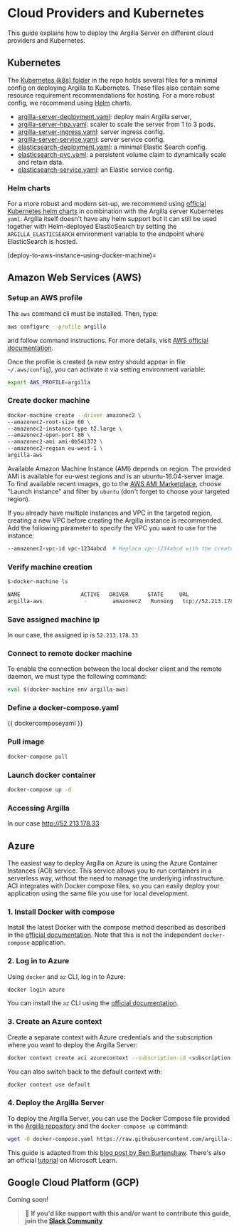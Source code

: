 
# Cloud Providers and Kubernetes

This guide explains how to deploy the Argilla Server on different cloud providers and Kubernetes.

## Kubernetes

The [Kubernetes (k8s) folder](https://github.com/argilla-io/argilla/tree/main/k8s) in the repo holds several files for a minimal config on deploying Argilla to Kubernetes. These files also contain some resource requirement recommendations for hosting. For a more robust config, we recommend using [Helm](#helm-charts) charts.

- [argilla-server-deployment.yaml](https://github.com/argilla-io/argilla/tree/main/k8s/argilla-server-deployment.yaml): deploy main Argilla server,
- [argilla-server-hpa.yaml](https://github.com/argilla-io/argilla/tree/main/k8s/argilla-server-hpa.yaml): scaler to scale the server from 1 to 3 pods.
- [argilla-server-ingress.yaml](https://github.com/argilla-io/argilla/tree/main/k8s/argilla-server-ingress.yaml): server ingress config.
- [argilla-server-service.yaml](https://github.com/argilla-io/argilla/tree/main/k8s/argilla-server-service.yaml): server service config.
- [elasticsearch-deployment.yaml](https://github.com/argilla-io/argilla/tree/main/k8s/elasticsearch-deployment.yaml): a minimal Elastic Search config.
- [elasticsearch-pvc.yaml](https://github.com/argilla-io/argilla/tree/main/k8s/elasticsearch-pvc.yaml): a persistent volume claim to dynamically scale and retain data.
- [elasticsearch-service.yaml](https://github.com/argilla-io/argilla/tree/main/k8s/elasticsearch-service.yaml): an Elastic service config.

### Helm charts

For a more robust and modern set-up, we recommend using [official Kubernetes helm charts](https://github.com/elastic/helm-charts) in combination with the Argilla server Kubernetes `yaml`. Argilla itself doesn't have any helm support but it can still be used together with Helm-deployed ElasticSearch by setting the `ARGILLA_ELASTICSEARCH` environment variable to the endpoint where ElasticSearch is hosted.

(deploy-to-aws-instance-using-docker-machine)=
## Amazon Web Services (AWS)

### Setup an AWS profile

The `aws` command cli must be installed. Then, type:

```bash
aws configure --profile argilla
```

and follow command instructions. For more details, visit [AWS official documentation](https://docs.aws.amazon.com/cli/latest/userguide/cli-configure-files.html).

Once the profile is created (a new entry should appear in file `~/.aws/config`), you can activate it via setting environment variable:

```bash
export AWS_PROFILE=argilla
```

### Create docker machine

```bash
docker-machine create --driver amazonec2 \
--amazonec2-root-size 60 \
--amazonec2-instance-type t2.large \
--amazonec2-open-port 80 \
--amazonec2-ami ami-0b541372 \
--amazonec2-region eu-west-1 \
argilla-aws
```

Available Amazon Machine Instance (AMI) depends on region. The provided AMI is available for eu-west regions and is an ubuntu-16.04-server image.
To find available recent images, go to the [AWS AMI Marketplace](https://console.aws.amazon.com/ec2/home), choose "Launch instance" and filter by `ubuntu`
(don't forget to choose your targeted region).

If you already have multiple instances and VPC in the targeted region, creating a new VPC before creating the Argilla instance is recommended.
Add the following parameter to specify the VPC you want to use for the instance:

```bash
--amazonec2-vpc-id vpc-1234abcd  # Replace vpc-1234abcd with the created VPC id
```

### Verify machine creation

```bash
$>docker-machine ls

NAME                   ACTIVE   DRIVER      STATE     URL                        SWARM   DOCKER     ERRORS
argilla-aws             -        amazonec2   Running   tcp://52.213.178.33:2376           v20.10.7
```

### Save assigned machine ip

In our case, the assigned ip is `52.213.178.33`

### Connect to remote docker machine

To enable the connection between the local docker client and the remote daemon, we must type the following command:

```bash
eval $(docker-machine env argilla-aws)
```

### Define a docker-compose.yaml

{{ dockercomposeyaml }}

### Pull image

```bash
docker-compose pull
```

### Launch docker container

```bash
docker-compose up -d
```

### Accessing Argilla

In our case http://52.213.178.33

## Azure

The easiest way to deploy Argilla on Azure is using the Azure Container Instances (ACI) service. This service allows you to run containers in a serverless way, without the need to manage the underlying infrastructure. ACI integrates with Docker compose files, so you can easily deploy your application using the same file you use for local development.

### 1. Install Docker with compose

Install the latest Docker with the compose method described as described in the [official documentation](https://docs.docker.com/compose/install/). Note that this is not the independent `docker-compose` application.

### 2. Log in to Azure

Using `docker` and `az` CLI, log in to Azure:

```bash
docker login azure
```
You can install the `az` CLI using the [official documentation](https://docs.microsoft.com/en-us/cli/azure/install-azure-cli).

### 3. Create an Azure context

Create a separate context with Azure credentials and the subscription where you want to deploy the Argilla Server:

```bash
docker context create aci azurecontext --subscription-id <subscription-id> --resource-group <resource-group> --location <location>
```
You can also switch back to the default context with:

```bash
docker context use default
```

### 4. Deploy the Argilla Server

To deploy the Argilla Server, you can use the Docker Compose file provided in the [Argilla repository](https://raw.githubusercontent.com/argilla-io/argilla/main/docker/docker-compose.yaml) and the `docker-compose up` command:

```bash
wget -O docker-compose.yaml https://raw.githubusercontent.com/argilla-io/argilla/main/docker/docker-compose.yaml && docker-compose up -d
```

This guide is adapted from this [blog post by Ben Burtenshaw](https://medium.com/@ben.burtenshaw/zero-to-demo-on-azure-with-docker-compose-and-container-instances-4e83b78003b). There's also an official [tutorial](https://learn.microsoft.com/en-us/azure/container-instances/tutorial-docker-compose) on Microsoft Learn.

## Google Cloud Platform (GCP)

Coming soon!

> 🚒 **If you'd like support with this and/or want to contribute this guide, join the [Slack Community](https://join.slack.com/t/rubrixworkspace/shared_invite/zt-whigkyjn-a3IUJLD7gDbTZ0rKlvcJ5g)**
